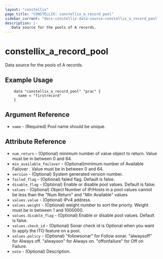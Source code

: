 ```yaml
---
layout: "constellix"
page_title: "CONSTELLIX: constellix_a_record_pool"
sidebar_current: "docs-constellix-data-source-constellix_a_record_pool"
description: |-
   Data source for the pools of A records.
---
```


# constellix_a_record_pool
 Data source for the pools of A records.

## Example Usage ##

```hcl
    data "constellix_a_record_pool" "prac" {
      name = "firstrecord"
    }
```
## Argument Reference
* `name` - (Required) Pool name should be unique.

## Attribute Reference ##
* `num_return` - (Optional) minimum number of value object to return. Value must be in between 0 and 64.
* `min_available_failover` - (Optional)minimum number of Available Failover . Value must be in between 0 and 64.
* `version` - (Optional) System generated version number.
* `failed_flag` - (Optional) failed flag. Default is false.
* `disable_flag` - (Optional) Enable or disable pool values. Default is false.
* `values` - (Optional) Object Number of IP/Hosts in a pool values cannot be less than the "Num Return" and "Min Available" values
* `values.value` - (Optional) IPv4 address.
* `values.weight` - (Optional) weight number to sort the priorty. Weight must be in between 1 and 1000000.
* `values.disable_flag` - (Optional) Enable or disable pool values. Default is false.
* `values.check_id` - (Optional) Sonar check id is Optional when you want to apply the ITO feature on a pool.
* `values.policy` - (Optional) "followsonar" for Follow sonar. "alwaysoff" for Always off. "alwayson" for Always on. "offonfailure" for Off on Failure.
* `note` - (Optional) Description.

